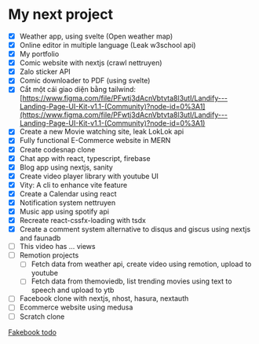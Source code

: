 # My next project

- [x]  Weather app, using svelte (Open weather map)
- [x]  Online editor in multiple language (Leak w3school api)
- [x]  My portfolio
- [x]  Comic website with nextjs (crawl nettruyen)
- [x]  Zalo sticker API
- [x]  Comic downloader to PDF (using svelte)
- [x]  Cắt một cái giao diện bằng tailwind: [https://www.figma.com/file/PFwtj3dAcnVbtvta8l3utI/Landify---Landing-Page-UI-Kit-v1.1-(Community)?node-id=0%3A1](https://www.figma.com/file/PFwtj3dAcnVbtvta8l3utI/Landify---Landing-Page-UI-Kit-v1.1-(Community)?node-id=0%3A1)
- [x]  Create a new Movie watching site, leak LokLok api
- [x]  Fully functional E-Commerce website in MERN
- [x]  Create codesnap clone
- [x]  Chat app with react, typescript, firebase
- [x]  Blog app using nextjs, sanity
- [x]  Create video player library with youtube UI
- [x]  Vity: A cli to enhance vite feature
- [x]  Create a Calendar using react
- [x]  Notification system nettruyen
- [x]  Music app using spotify api
- [x]  Recreate react-cssfx-loading with tsdx
- [x]  Create a comment system alternative to disqus and giscus using nextjs and faunadb
- [ ]  This video has … views
- [ ]  Remotion projects
    - [ ]  Fetch data from weather api, create video using remotion, upload to youtube
    - [ ]  Fetch data from themoviedb, list trending movies using text to speech and upload to ytb
- [ ]  Facebook clone with nextjs, nhost, hasura, nextauth
- [ ]  Ecommerce website using medusa
- [ ]  Scratch clone

[Fakebook todo](My%20next%20project%20585e693c56104c3486372764320b9f16/Fakebook%20todo%20574c0dc3e08c486f869e3f8bf7c7a78c.md)